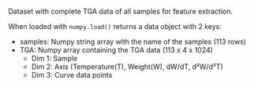 Dataset with complete TGA data of all samples for feature extraction.

When loaded with `numpy.load()` returns a data object with 2 keys:

- samples: Numpy string array with the name of the samples (113 rows)
- TGA: Numpy array containing the TGA data (113 x 4 x 1024)
    - Dim 1: Sample
    - Dim 2: Axis (Temperature(T), Weight(W), dW/dT, d²W/d²T)
    - Dim 3: Curve data points